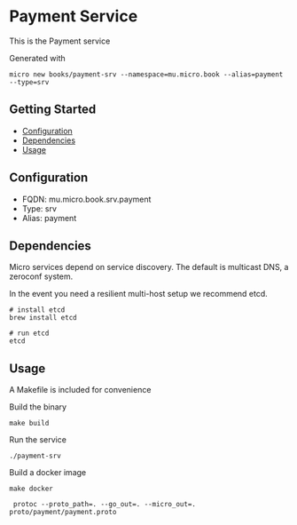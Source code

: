 # Payment Service

This is the Payment service

Generated with

```
micro new books/payment-srv --namespace=mu.micro.book --alias=payment --type=srv
```

## Getting Started

- [Configuration](#configuration)
- [Dependencies](#dependencies)
- [Usage](#usage)

## Configuration

- FQDN: mu.micro.book.srv.payment
- Type: srv
- Alias: payment

## Dependencies

Micro services depend on service discovery. The default is multicast DNS, a zeroconf system.

In the event you need a resilient multi-host setup we recommend etcd.

```
# install etcd
brew install etcd

# run etcd
etcd
```

## Usage

A Makefile is included for convenience

Build the binary

```
make build
```

Run the service
```
./payment-srv
```

Build a docker image
```
make docker
```

```
 protoc --proto_path=. --go_out=. --micro_out=. proto/payment/payment.proto
```